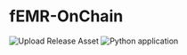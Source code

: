 # fEMR-OnChain
![Upload Release Asset](https://github.com/FEMR/fEMR-OnChain-Core/workflows/Upload%20Release%20Asset/badge.svg)
![Python application](https://github.com/FEMR/fEMR-OnChain-Core/workflows/Python%20application/badge.svg)
